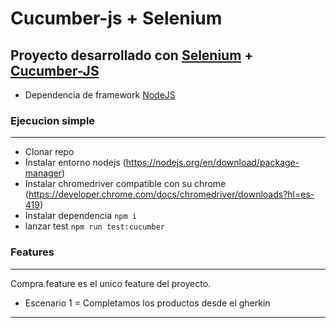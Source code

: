# Cucumber-js + Selenium

## Proyecto desarrollado con [Selenium](https://www.selenium.dev/selenium/docs/api/javascript/index.html) + [Cucumber-JS](https://github.com/cucumber/cucumber-js)

- Dependencia de framework [NodeJS](https://nodejs.org/en/download)
### Ejecucion simple

---

- Clonar repo
- Instalar entorno nodejs (https://nodejs.org/en/download/package-manager)
- Instalar chromedriver compatible con su chrome (https://developer.chrome.com/docs/chromedriver/downloads?hl=es-419)
- Instalar dependencia `npm i`
- lanzar test `npm run test:cucumber`


### Features
---
Compra.feature es el unico feature del proyecto.
- Escenario 1 = Completamos los productos desde el gherkin
---